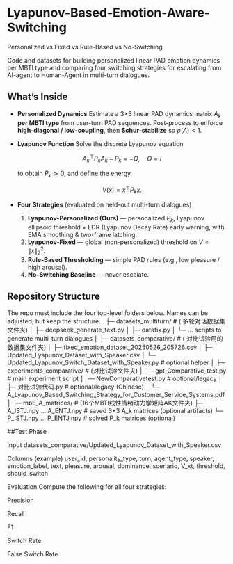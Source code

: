 # Lyapunov-Based-Emotion-Aware-Switching
Personalized vs Fixed vs Rule-Based vs No-Switching

Code and datasets for building personalized linear PAD emotion dynamics per MBTI type and comparing four switching strategies for escalating from AI-agent to Human-Agent in multi-turn dialogues.

## What’s Inside

* **Personalized Dynamics**
  Estimate a 3×3 linear PAD dynamics matrix $A_k$ **per MBTI type** from user-turn PAD sequences. Post-process to enforce **high-diagonal / low-coupling**, then **Schur-stabilize** so $\rho(A)<1$.

* **Lyapunov Function**
  Solve the discrete Lyapunov equation

  $$
  A_k^\top P_k A_k - P_k = -Q,\quad Q=I
  $$

  to obtain $P_k \succ 0$, and define the energy

  $$
  V(x) = x^\top P_k x.
  $$

* **Four Strategies** (evaluated on held-out multi-turn dialogues)

  1. **Lyapunov-Personalized (Ours)** — personalized $P_k$, Lyapunov ellipsoid threshold + LDR (Lyapunov Decay Rate) early warning, with EMA smoothing & two-frame latching.
  2. **Lyapunov-Fixed** — global (non-personalized) threshold on $V=\lVert x\rVert_2^2$.
  3. **Rule-Based Thresholding** — simple PAD rules (e.g., low pleasure / high arousal).
  4. **No-Switching Baseline** — never escalate.
 
 ## Repository Structure

The repo must include the four top-level folders below. Names can be adjusted, but keep the structure.
.
├─ datasets_multiturn/                 # ( 多轮对话数据集文件夹)
│  ├─ deepseek_generate_text.py
│  ├─ datafix.py
│  └─ ... scripts to generate multi-turn dialogues
│
├─ datasets_comparative/               # ( 对比试验用的数据集文件夹)
│  ├─ fixed_emotion_dataset_20250526_205726.csv
│  ├─ Updated_Lyapunov_Dataset_with_Speaker.csv
│  └─ Updated_Lyapunov_Switch_Dataset_with_Speaker.py   # optional helper
│
├─ experiments_comparative/            # (对比试验文件夹)
│  ├─ gpt_Comparative_test.py          # main experiment script
│  ├─ NewComparativetest.py            # optional/legacy
│  ├─ 对比试验代码.py                        # optional/legacy (Chinese)
│  └─ A_Lyapunov_Based_Switching_Strategy_for_Customer_Service_Systems.pdf
│
└─ mbti_A_matrices/                    # (16个MBTI线性情绪动力学矩阵AK文件夹)
   ├─ A_ISTJ.npy  ... A_ENTJ.npy       # saved 3×3 A_k matrices (optional artifacts)
   └─ P_ISTJ.npy  ... P_ENTJ.npy       # solved P_k matrices (optional)

 ##Test Phase

Input
datasets_comparative/Updated_Lyapunov_Dataset_with_Speaker.csv

Columns (example)
user_id, personality_type, turn, agent_type, speaker, emotion_label, text, pleasure, arousal, dominance, scenario, V_xt, threshold, should_switch

Evaluation
Compute the following for all four strategies:

Precision

Recall

F1

Switch Rate

False Switch Rate
